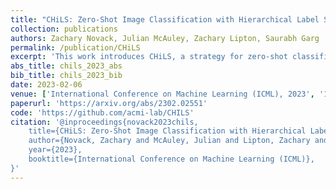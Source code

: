 ```yaml
---
title: "CHiLS: Zero-Shot Image Classification with Hierarchical Label Sets"
collection: publications
authors: Zachary Novack, Julian McAuley, Zachary Lipton, Saurabh Garg
permalink: /publication/CHiLS
excerpt: 'This work introduces CHiLS, a strategy for zero-shot classification to improve CLIP-like models that focuses on improving class names and utilizes implicit semantic hierarchies to enhance accuracy without requiring additional training.'
abs_title: chils_2023_abs
bib_title: chils_2023_bib
date: 2023-02-06
venue: ['International Conference on Machine Learning (ICML), 2023', '1st Workshop on Multimodal Representation Learning, ICLR, 2023']
paperurl: 'https://arxiv.org/abs/2302.02551'
code: 'https://github.com/acmi-lab/CHILS'
citation: '@inproceedings{novack2023chils,
    title={CHiLS: Zero-Shot Image Classification with Hierarchical Label Sets},
    author={Novack, Zachary and McAuley, Julian and Lipton, Zachary and Garg, Saurabh},
    year={2023},
    booktitle={International Conference on Machine Learning (ICML)}, 
}'
---
```

<!-- This paper is about the number 1. The number 2 is left for future work.

[Download paper here](http://academicpages.github.io/files/paper1.pdf)

Recommended citation: Your Name, You. (2009). "Paper Title Number 1." <i>Journal 1</i>. 1(1). -->